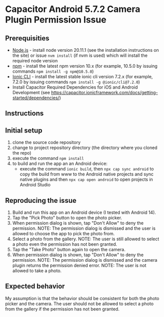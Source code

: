 # Capacitor Android 5.7.2 Camera Plugin Permission Issue

## Prerequisities

* [Node.js](http://nodejs.org/) - install node version 20.11.1 (see the installation instructions on the site) or issue `nvm install` (if nvm is used) which will install the required node version
* [npm](https://www.npmjs.com/) - install the latest npm version 10.x (for example, 10.5.0 by issuing commands `npm install -g npm@10.5.0`)
* [Ionic CLI](http://ionicframework.com/docs/cli/install.html) - install the latest stable ionic cli version 7.2.x (for example, 7.2.0 by issuing commands `npm install -g @ionic/cli@7.2.0`)
* Install Capacitor Required Dependencies for iOS and Android Development (see https://capacitor.ionicframework.com/docs/getting-started/dependencies/)

## Instructions
## Initial setup
1. clone the source code repository
2. change to project repository directory (the directory where you cloned the repo)
3. execute the command `npm install`
4. to build and run the app an an Android device:
    - execute the command `ionic build`, then `npx cap sync android` to copy the build from www to the Android native projects and sync native plugins and then `npx cap open android` to open projects in Android Studio

## Reproducing the issue
1) Build and run this app on an Android device (I tested with Android 14).
2) Tap the "Pick Photo" button to open the photo picker.
3) When permission dialog is shown, tap "Don't Allow" to deny the permission.
NOTE: The permission dialog is dismissed and the user is allowed to choose the app to pick the photo from.
4) Select a photo from the gallery.
NOTE: The user is still allowed to select a photo even the permission has not been granted.
5) Tap the "Take Photo" button again to open the camera.
6) When permission dialog is shown, tap "Don't Allow" to deny the permission.
NOTE: The permission dialog is dismissed and the camera plugin returns the permission denied error.
NOTE: The user is not allowed to take a photo.

## Expected behavior
My assumption is that the behavior should be consistent for both the photo picker and the camera. The user should not be allowed to select a photo from the gallery if the permission has not been granted.